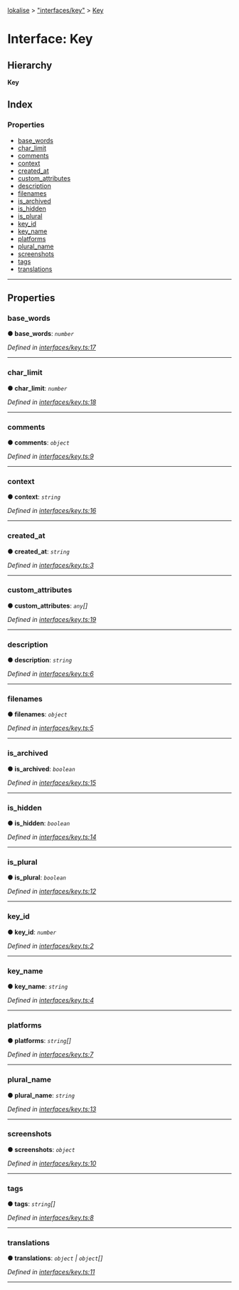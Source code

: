 [lokalise](../README.md) > ["interfaces/key"](../modules/_interfaces_key_.md) > [Key](../interfaces/_interfaces_key_.key.md)

# Interface: Key

## Hierarchy

**Key**

## Index

### Properties

* [base_words](_interfaces_key_.key.md#base_words)
* [char_limit](_interfaces_key_.key.md#char_limit)
* [comments](_interfaces_key_.key.md#comments)
* [context](_interfaces_key_.key.md#context)
* [created_at](_interfaces_key_.key.md#created_at)
* [custom_attributes](_interfaces_key_.key.md#custom_attributes)
* [description](_interfaces_key_.key.md#description)
* [filenames](_interfaces_key_.key.md#filenames)
* [is_archived](_interfaces_key_.key.md#is_archived)
* [is_hidden](_interfaces_key_.key.md#is_hidden)
* [is_plural](_interfaces_key_.key.md#is_plural)
* [key_id](_interfaces_key_.key.md#key_id)
* [key_name](_interfaces_key_.key.md#key_name)
* [platforms](_interfaces_key_.key.md#platforms)
* [plural_name](_interfaces_key_.key.md#plural_name)
* [screenshots](_interfaces_key_.key.md#screenshots)
* [tags](_interfaces_key_.key.md#tags)
* [translations](_interfaces_key_.key.md#translations)

---

## Properties

<a id="base_words"></a>

###  base_words

**● base_words**: *`number`*

*Defined in [interfaces/key.ts:17](https://github.com/lokalise/node-lokalise-api/blob/4987c08/src/interfaces/key.ts#L17)*

___
<a id="char_limit"></a>

###  char_limit

**● char_limit**: *`number`*

*Defined in [interfaces/key.ts:18](https://github.com/lokalise/node-lokalise-api/blob/4987c08/src/interfaces/key.ts#L18)*

___
<a id="comments"></a>

###  comments

**● comments**: *`object`*

*Defined in [interfaces/key.ts:9](https://github.com/lokalise/node-lokalise-api/blob/4987c08/src/interfaces/key.ts#L9)*

___
<a id="context"></a>

###  context

**● context**: *`string`*

*Defined in [interfaces/key.ts:16](https://github.com/lokalise/node-lokalise-api/blob/4987c08/src/interfaces/key.ts#L16)*

___
<a id="created_at"></a>

###  created_at

**● created_at**: *`string`*

*Defined in [interfaces/key.ts:3](https://github.com/lokalise/node-lokalise-api/blob/4987c08/src/interfaces/key.ts#L3)*

___
<a id="custom_attributes"></a>

###  custom_attributes

**● custom_attributes**: *`any`[]*

*Defined in [interfaces/key.ts:19](https://github.com/lokalise/node-lokalise-api/blob/4987c08/src/interfaces/key.ts#L19)*

___
<a id="description"></a>

###  description

**● description**: *`string`*

*Defined in [interfaces/key.ts:6](https://github.com/lokalise/node-lokalise-api/blob/4987c08/src/interfaces/key.ts#L6)*

___
<a id="filenames"></a>

###  filenames

**● filenames**: *`object`*

*Defined in [interfaces/key.ts:5](https://github.com/lokalise/node-lokalise-api/blob/4987c08/src/interfaces/key.ts#L5)*

___
<a id="is_archived"></a>

###  is_archived

**● is_archived**: *`boolean`*

*Defined in [interfaces/key.ts:15](https://github.com/lokalise/node-lokalise-api/blob/4987c08/src/interfaces/key.ts#L15)*

___
<a id="is_hidden"></a>

###  is_hidden

**● is_hidden**: *`boolean`*

*Defined in [interfaces/key.ts:14](https://github.com/lokalise/node-lokalise-api/blob/4987c08/src/interfaces/key.ts#L14)*

___
<a id="is_plural"></a>

###  is_plural

**● is_plural**: *`boolean`*

*Defined in [interfaces/key.ts:12](https://github.com/lokalise/node-lokalise-api/blob/4987c08/src/interfaces/key.ts#L12)*

___
<a id="key_id"></a>

###  key_id

**● key_id**: *`number`*

*Defined in [interfaces/key.ts:2](https://github.com/lokalise/node-lokalise-api/blob/4987c08/src/interfaces/key.ts#L2)*

___
<a id="key_name"></a>

###  key_name

**● key_name**: *`string`*

*Defined in [interfaces/key.ts:4](https://github.com/lokalise/node-lokalise-api/blob/4987c08/src/interfaces/key.ts#L4)*

___
<a id="platforms"></a>

###  platforms

**● platforms**: *`string`[]*

*Defined in [interfaces/key.ts:7](https://github.com/lokalise/node-lokalise-api/blob/4987c08/src/interfaces/key.ts#L7)*

___
<a id="plural_name"></a>

###  plural_name

**● plural_name**: *`string`*

*Defined in [interfaces/key.ts:13](https://github.com/lokalise/node-lokalise-api/blob/4987c08/src/interfaces/key.ts#L13)*

___
<a id="screenshots"></a>

###  screenshots

**● screenshots**: *`object`*

*Defined in [interfaces/key.ts:10](https://github.com/lokalise/node-lokalise-api/blob/4987c08/src/interfaces/key.ts#L10)*

___
<a id="tags"></a>

###  tags

**● tags**: *`string`[]*

*Defined in [interfaces/key.ts:8](https://github.com/lokalise/node-lokalise-api/blob/4987c08/src/interfaces/key.ts#L8)*

___
<a id="translations"></a>

###  translations

**● translations**: *`object` | `object`[]*

*Defined in [interfaces/key.ts:11](https://github.com/lokalise/node-lokalise-api/blob/4987c08/src/interfaces/key.ts#L11)*

___

